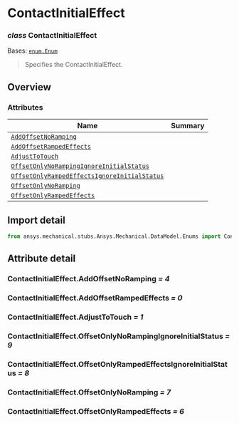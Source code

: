 <a id="contactinitialeffect"></a>

# ContactInitialEffect

<a id="ContactInitialEffect"></a>

### *class* ContactInitialEffect

Bases: [`enum.Enum`](https://docs.python.org/3/library/enum.html#enum.Enum)

> Specifies the ContactInitialEffect.

> <!-- !! processed by numpydoc !! -->

<a id="overview"></a>

## Overview

### Attributes

| Name | Summary |
|------------------------------------------------------------------------------------------------------------------|----|
| [`AddOffsetNoRamping`](#ContactInitialEffect.AddOffsetNoRamping)                                                 |    |
| [`AddOffsetRampedEffects`](#ContactInitialEffect.AddOffsetRampedEffects)                                         |    |
| [`AdjustToTouch`](#ContactInitialEffect.AdjustToTouch)                                                           |    |
| [`OffsetOnlyNoRampingIgnoreInitialStatus`](#ContactInitialEffect.OffsetOnlyNoRampingIgnoreInitialStatus)         |    |
| [`OffsetOnlyRampedEffectsIgnoreInitialStatus`](#ContactInitialEffect.OffsetOnlyRampedEffectsIgnoreInitialStatus) |    |
| [`OffsetOnlyNoRamping`](#ContactInitialEffect.OffsetOnlyNoRamping)                                               |    |
| [`OffsetOnlyRampedEffects`](#ContactInitialEffect.OffsetOnlyRampedEffects)                                       |    |

<a id="import-detail"></a>

## Import detail

```python
from ansys.mechanical.stubs.Ansys.Mechanical.DataModel.Enums import ContactInitialEffect
```

<a id="attribute-detail"></a>

## Attribute detail

<a id="ContactInitialEffect.AddOffsetNoRamping"></a>

### ContactInitialEffect.AddOffsetNoRamping *= 4*

<a id="ContactInitialEffect.AddOffsetRampedEffects"></a>

### ContactInitialEffect.AddOffsetRampedEffects *= 0*

<a id="ContactInitialEffect.AdjustToTouch"></a>

### ContactInitialEffect.AdjustToTouch *= 1*

<a id="ContactInitialEffect.OffsetOnlyNoRampingIgnoreInitialStatus"></a>

### ContactInitialEffect.OffsetOnlyNoRampingIgnoreInitialStatus *= 9*

<a id="ContactInitialEffect.OffsetOnlyRampedEffectsIgnoreInitialStatus"></a>

### ContactInitialEffect.OffsetOnlyRampedEffectsIgnoreInitialStatus *= 8*

<a id="ContactInitialEffect.OffsetOnlyNoRamping"></a>

### ContactInitialEffect.OffsetOnlyNoRamping *= 7*

<a id="ContactInitialEffect.OffsetOnlyRampedEffects"></a>

### ContactInitialEffect.OffsetOnlyRampedEffects *= 6*
